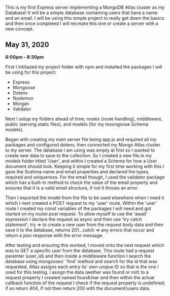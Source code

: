 This is my first Express server implementing a MongoDB Atlas cluster as my Database! It will be a simple database containing users that have a name and an email. I will be using this simple project to really get down the basics and then once completed I will recreate this one or create a server with a new concept.

<h2>May 31, 2020</h2>
<b>6:00pm - 8:30pm</b><br>

First I intiliazed my project folder with npm and installed the packages I will be using for this project:
- Express
- Mongoose
- Dotenv
- Nodemon
- Morgan
- Validator

Next I setup my folders ahead of time; routes (route handling), middleware, public (serving static files), and models (for my moongoose Schema models).<br>

Began with creating my main server file being app.js and required all my packages and configured dotenv, then connected my Mongo Atlas cluster to my server. The database I am using was empty at first so I wanted to create new data to save to the collection. So I created a new file in my models folder titled 'User', and within I created a Schema for how a User document should look. Keeping it simple for my first time working with this I gave the Scehma name and email properties and declared the types, required and uniqueness. For the email though, I used the validator package which has a built-in method to check the value of the email property and ensures that it is a valid email structure, if not it throws an error.<br>

Then I exported the model from the file to be used elsewhere when I need it which I next created a POST request to my 'user' route. Within the 'user' route I created my const variables of the packages I will need and got started on my router.post request. To allow myself to use the 'await' expression I declare the request as async and then use 'try catch statement'; try => to create a new user from the request body data and then save it to the database, returns 201...catch => any errors that occur and return a json response with the error message.<br>

After testing and ensuring this worked, I moved onto the next request which was to GET a specific user from the database. This route had a request paramter (user_id) and then inside a middleware function I search the database using mongooses' 'find' method and search for the id that was requested, Atlas assigns each entry its' own unqiue ID so that is the one I used for this testing. I assign the data (wether was found or not) to a request property I created named foundUser and then within the actual callback function of the request I check if the request property is undefined; if so return 404, if not then return 200 with the document/users data.

